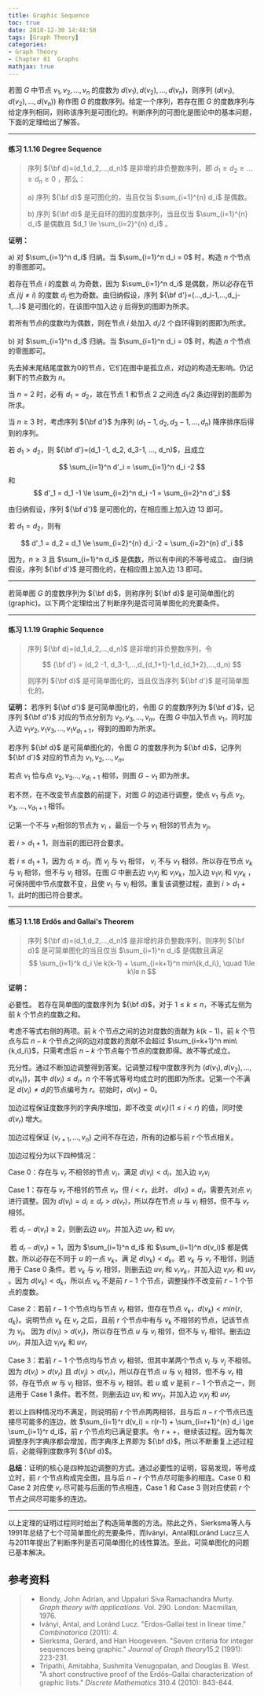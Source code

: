```yaml
---
title: Graphic Sequence
toc: true
date: 2018-12-30 14:44:50
tags: [Graph Theory]
categories: 
- Graph Theory
- Chapter 01  Graphs
mathjax: true
---
```


若图 $G$ 中节点 $v_1,v_2,...,v_n$ 的度数为 $d(v_1),d(v_2),...,d(v_n)$，则序列 $(d(v_1),d(v_2),...,d(v_n))$ 称作图 $G$ 的度数序列。给定一个序列，若存在图 $G$ 的度数序列与给定序列相同，则称该序列是可图化的。判断序列的可图化是图论中的基本问题，下面的定理给出了解答。

------

#### 练习 1.1.16   Degree Sequence

> 序列 ${\bf d}=(d_1,d_2,...,d_n)$ 是非增的非负整数序列，即 $d_1 \ge d_2 \ge ... \ge d_n \ge 0$ ，那么：
>
> a) 序列 ${\bf d}$ 是可图化的，当且仅当 $\sum_{i=1}^{n} d_i$ 是偶数。
>
> b) 序列 ${\bf d}$ 是无自环的图的度数序列，当且仅当 $\sum_{i=1}^{n} d_i$ 是偶数且 $d_1 \le \sum_{i=2}^{n} d_i$ 。

**证明：** 

a) 对 $\sum_{i=1}^n d_i$ 归纳。当 $\sum_{i=1}^n d_i = 0$ 时，构造 $n$ 个节点的零图即可。

若存在节点 $i$ 的度数 $d_i$ 为奇数，因为 $\sum_{i=1}^n d_i$ 是偶数，所以必存在节点 $j(j \neq i)$ 的度数 $d_j$ 也为奇数。由归纳假设，序列 ${\bf d'}=(...,d_i-1,...,d_j-1,...)$ 是可图化的，在该图中加入边 $ij$ 后得到的图即为所求。 

若所有节点的度数均为偶数，则在节点 $i$ 处加入 $d_i/2$ 个自环得到的图即为所求。

b) 对 $\sum_{i=1}^n d_i$ 归纳。当 $\sum_{i=1}^n d_i = 0$ 时，构造 $n$ 个节点的零图即可。

先去掉末尾结尾度数为0的节点，它们在图中是孤立点，对边的构造无影响。仍记剩下的节点数为 $n$。

当 $n=2$ 时，必有 $d_1 = d_2$，故在节点 $1$ 和节点 $2$ 之间连 $d_1/2$ 条边得到的图即为所求。

当 $n \ge 3$ 时，考虑序列 ${\bf d'}$ 为序列 $(d_1 -1, d_2, d_3-1, ..., d_n)$ 降序排序后得到的序列。

若 $d_1 > d_2$，则 ${\bf d'}=(d_1 -1, d_2, d_3-1, ..., d_n)$，且成立

$$
\sum_{i=1}^n d'_i = \sum_{i=1}^n d_i -2
$$
和 
$$
d'_1 = d_1 -1 \le \sum_{i=2}^n d_i -1 = \sum_{i=2}^n d'_i
$$

 由归纳假设，序列 ${\bf d'}$ 是可图化的，在相应图上加入边 $13$ 即可。

若 $d_1 = d_2$，则有 

$$
d'_1 = d_2 = d_1 \le \sum_{i=2}^{n} d_i -2 =  \sum_{i=2}^{n} d'_i 
$$

因为，$n\ge 3$ 且 $\sum_{i=1}^n d_i$ 是偶数，所以有中间的不等号成立。 由归纳假设，序列 ${\bf d'}$ 是可图化的，在相应图上加入边 $13$ 即可。

------

若简单图 $G$ 的度数序列为 ${\bf d}$，则称序列 ${\bf d}$ 是可简单图化的(graphic)。以下两个定理给出了判断序列是否可简单图化的充要条件。

------

#### 练习 1.1.19 Graphic Sequence   

> 序列 ${\bf d}=(d_1,d_2,...,d_n)$ 是非增的非负整数序列，令 
>
>$$
> {\bf d'} = (d_2 -1, d_3-1,...,d_{d_1+1}-1,d_{d_1+2},...,d_n)
>$$
>
> 则序列 ${\bf d}$ 是可简单图化的，当且仅当序列 ${\bf d'}$ 是可简单图化的。

**证明：** 若序列 ${\bf d'}$ 是可简单图化的，令图 $G$ 的度数序列为 ${\bf d'}$，记序列 ${\bf d'}$ 对应的节点分别为 $v_2,v_3,...,v_n$。在图 $G$ 中加入节点 $v_1$，同时加入边 $v_1v_2,v_1v_3,...,v_1v_{d_1+1}$，得到的图即为所求。

若序列 ${\bf d}$ 是可简单图化的，令图 $G$ 的度数序列为 ${\bf d}$，记序列 ${\bf d'}$ 对应的节点为 $v_1,v_2,...,v_n$。

若点 $v_1$ 恰与点 $v_2,v_3...,v_{d_1+1}$ 相邻，则图 $G-{v_1}$ 即为所求。

若不然，在不改变节点度数的前提下，对图 $G$ 的边进行调整，使点 $v_1$ 与点 $v_2,v_3,...,v_{d_1+1}$ 相邻。

记第一个不与 $v_1$相邻的节点为 $v_i$ ，最后一个与 $v_1$ 相邻的节点为 $v_j$。

若 $i>d_1+1$，则当前的图已符合要求。

若 $i \le d_1+1$，因为 $d_i \ge d_j$，而 $v_j$ 与 $v_1$ 相邻， $v_i$ 不与 $v_1$ 相邻，所以存在节点 $v_k$ 与 $v_i$ 相邻，但不与 $v_j$ 相邻。在图 $G$ 中删去边 $v_1 v_j$ 和 $v_iv_k$，加入边 $v_1v_i$ 和 $v_jv_k$ ，可保持图中节点度数不变，且使 $v_1$ 与 $v_i$ 相邻。重复该调整过程，直到 $i>d_1+1$，此时的图已符合要求。

------

#### 练习 1.1.18 Erdős and Gallai's Theorem   

> 序列 ${\bf d}=(d_1,d_2,...,d_n)$ 是非增的非负整数序列，则序列 ${\bf d}$ 是可简单图化的当且仅当 $\sum_{i=1}^n d_i$ 是偶数且满足
> $$
> \sum_{i=1}^k d_i \le k(k-1) + \sum_{i=k+1}^n min\{k,d_i\}, \quad 1\le k\le n 
> $$
>

**证明：**

必要性。 若存在简单图的度数序列为 ${\bf d}$，对于 $1\le k\le n$，不等式左侧为前 $k$ 个节点的度数之和。

考虑不等式右侧的两项。前 $k$ 个节点之间的边对度数的贡献为 $k(k-1)$，前 $k$ 个节点与后 $n-k$ 个节点之间的边对度数的贡献不会超过 $\sum_{i=k+1}^n min\{k,d_i\}$，只需考虑后 $n-k$ 个节点每个节点的度数即得。故不等式成立。

充分性。通过不断加边调整得到答案。记调整过程中度数序列为 $(d(v_1),d(v_2),...,d(v_n))$，其中 $d(v_i)\le d_i$，$n$ 个不等式等号均成立时的图即为所求。记第一个不满足 $d(v_i)\neq d_i$的节点编号为 $r$。初始时，$d(v_i)=0$。

加边过程保证度数序列的字典序增加，即不改变 $d(v_i)(1\le i<r)$ 的值，同时使 $d(v_r)$ 增大。

加边过程保证 $\{v_{r+1},...,v_n\}$ 之间不存在边，所有的边都与前 $r$ 个节点相关。

加边过程分为以下四种情况：

Case 0：存在与 $v_r$ 不相邻的节点 $v_i$，满足  $d(v_i)<d_i$，加入边 $v_r v_i$

Case 1：存在与 $v_r$ 不相邻的节点 $v_i$，但 $i<r$，此时， $d(v_i)=d_i$，需要先对点 $v_i$ 进行调整。因为 $d(v_i) = d_i\ge d_r >d(v_r)$，所以存在节点 $u$ 与 $v_i$ 相邻，但不与 $v_r$ 相邻。

​	若 $d_r - d(v_r) \ge 2$，则删去边 $uv_i$，并加入边 $uv_r$ 和 $uv_i$

​	若 $d_r - d(v_r)=1$，因为 $\sum_{i=1}^n d_i$ 和 $\sum_{i=1}^n d(v_i)$ 都是偶数，所以必存在不同于 $u$ 的一点 $v_k$，满				 足 $d(v_k)<d_k$。若 $v_k$ 与 $v_r$ 不相邻，则适用于 Case 0 条件。若 $v_k$ 与 $v_r$ 相邻，则删去边 $uv_i$ 和 $v_rv_k$，并加入边 $v_iv_r$ 和 $uv_r$ 。因为 $d(v_k)<d_k$，所以点 $v_k$ 不是前 $r-1$ 个节点，调整操作不改变前 $r-1$ 个节点的度数。

Case 2：若前 $r-1$ 个节点均与节点 $v_r$ 相邻，但存在节点 $v_k$，$d(v_k) < min\{r,d_k\}$。说明节点 $v_k$ 在 $v_r$ 之后，且前 $r$ 个节点中有与 $v_k$ 不相邻的节点，记该节点为 $v_i$。 因为 $d(v_i)>d(v_r)$，所以存在节点 $u$ 与 $v_i$ 相邻，但不与 $v_r$ 相邻。删去边 $uv_i$，并加入边 $v_iv_k$ 和 $uv_r$

Case 3：若前 $r-1$ 个节点均与节点 $v_r$ 相邻，但其中某两个节点 $v_i$ 与 $v_j$ 不相邻。因为 $d(v_i)>d(v_r)$ 且 $d(v_j)>d(v_r)$，所以存在节点 $u$ 与 $v_i$ 相邻，但不与 $v_r$ 相邻，存在节点 $w$ 与 $v_j$ 相邻，但不与 $v_r$ 相邻。若 $u$ 或 $v$ 是前 $r-1$ 个节点之一，则适用于 Case 1 条件。若不然，则删去边 $uv_i$ 和 $wv_j$，并加入边 $v_iv_j$ 和 $uv_r$

 若以上四种情况均不满足，则说明前 $r$ 个节点两两相邻，且与后 $n-r$ 个节点已连接尽可能多的连边，故 $\sum_{i=1}^r d(v_i) = r(r-1) + \sum_{i=r+1}^{n} d_i \ge \sum_{i=1}^r d_i$，前 $r$ 个节点均已满足要求。令 $r++$，继续该过程。因为每次调整序列字典序都会增加，而字典序上界即为 ${\bf d}$，所以不断重复上述过程后，必能得到度数序列 ${\bf d}$。

**总结**：证明的核心是四种加边调整的方式。通过必要性的证明，容易发现，等号成立时，前 $r$ 个节点构成完全图，且与后 $n-r$ 个节点尽可能多的相连。Case 0 和 Case 2 对应使 $v_r$ 尽可能与后面的节点相连，Case 1 和 Case 3 则对应使前 $r$ 个节点之间尽可能多的连边。

------

以上定理的证明过程同时给出了构造简单图的方法。除此之外，Sierksma等人与1991年总结了七个可简单图化的充要条件，而Iványi，Antal和Loránd Lucz三人与2011年提出了判断序列是否可简单图化的线性算法。至此，可简单图化的问题已基本解决。

## 参考资料

> - Bondy, John Adrian, and Uppaluri Siva Ramachandra Murty. *Graph theory with applications*. Vol. 290. London: Macmillan, 1976.
> - Iványi, Antal, and Loránd Lucz. "Erdos-Gallai test in linear time." *Combinatorica* (2011): 4.
> - Sierksma, Gerard, and Han Hoogeveen. "Seven criteria for integer sequences being graphic." *Journal of Graph theory*15.2 (1991): 223-231.
> - Tripathi, Amitabha, Sushmita Venugopalan, and Douglas B. West. "A short constructive proof of the Erdős–Gallai characterization of graphic lists." *Discrete Mathematics* 310.4 (2010): 843-844.
